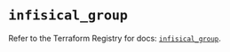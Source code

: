 # `infisical_group`

Refer to the Terraform Registry for docs: [`infisical_group`](https://registry.terraform.io/providers/infisical/infisical/0.15.41/docs/resources/group).
